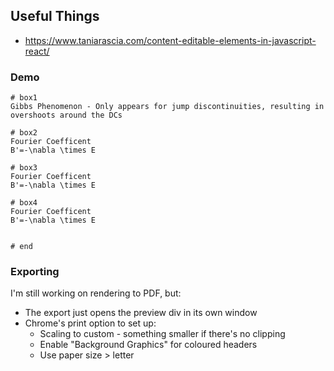 ## Useful Things
- https://www.taniarascia.com/content-editable-elements-in-javascript-react/
  
### Demo
```
# box1
Gibbs Phenomenon - Only appears for jump discontinuities, resulting in overshoots around the DCs

# box2
Fourier Coefficent
B'=-\nabla \times E

# box3
Fourier Coefficent
B'=-\nabla \times E

# box4
Fourier Coefficent
B'=-\nabla \times E


# end
```

### Exporting
I'm still working on rendering to PDF, but:
- The export just opens the preview div in its own window
- Chrome's print option to set up:
  - Scaling to custom - something smaller if there's no clipping
  - Enable "Background Graphics" for coloured headers
  - Use paper size > letter